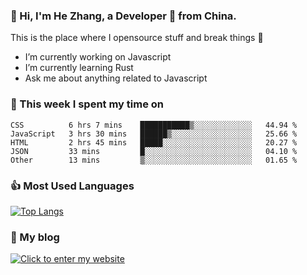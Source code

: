 ### 👋 Hi, I'm He Zhang, a Developer 🚀 from China.

This is the place where I opensource stuff and break things :rofl:

- I’m currently working on Javascript
- I’m currently learning Rust
- Ask me about anything related to Javascript

### 💪 This week I spent my time on 
<!--START_SECTION:waka-->

```text
CSS          6 hrs 7 mins    ███████████▒░░░░░░░░░░░░░   44.94 %
JavaScript   3 hrs 30 mins   ██████▒░░░░░░░░░░░░░░░░░░   25.66 %
HTML         2 hrs 45 mins   █████░░░░░░░░░░░░░░░░░░░░   20.27 %
JSON         33 mins         █░░░░░░░░░░░░░░░░░░░░░░░░   04.10 %
Other        13 mins         ▒░░░░░░░░░░░░░░░░░░░░░░░░   01.65 %
```

<!--END_SECTION:waka-->

### 👍 Most Used Languages
[![Top Langs](https://github-readme-stats.vercel.app/api/top-langs/?username=zhanghecool&layout=compact)](https://zhanghe.cool)

### 🌈 My blog 
[![Click to enter my website](https://cdn.jsdelivr.net/gh/zhanghecool/assets/images/gif/zhanghecools.gif)](https://zhanghe.cool)
